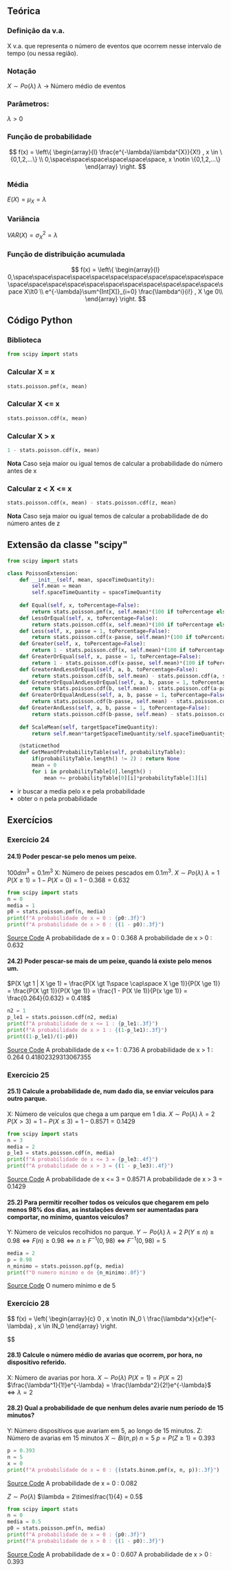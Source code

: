 ```table-of-contents
```
## Teórica

### Definição da v.a.
X v.a. que representa o número de eventos que ocorrem nesse intervalo de tempo (ou nessa região).
### Notação
$X \sim Po(\lambda)$ 
$\lambda$ -> Número médio de eventos
### Parâmetros:
$\lambda \gt 0$
### Função de probabilidade
$$
f(x) = 
\left\{
\begin{array}{l}
 \frac{e^{-\lambda}\lambda^{X}}{X!} , x \in \{0,1,2,...\} \\
0,\space\space\space\space\space\space, x \notin \{0,1,2,...\}
\end{array} 
\right.
$$
### Média
$E(X) = \mu_X = \lambda$
### Variância
$VAR(X) = \sigma^2_X = \lambda$
### Função de distribuição acumulada
$$
f(x) = 
\left\{
\begin{array}{l}
0,\space\space\space\space\space\space\space\space\space\space\space\space\space\space\space\space\space\space\space\space\space\space\space X\lt0 \\
 e^{-\lambda}\sum^{Int[X]}_{i=0} \frac{\lambda^i}{i!} , X \ge 0\\
\end{array} 
\right.
$$

## Código Python
### Biblioteca 
``` python
from scipy import stats
```
### Calcular X = x
```python
stats.poisson.pmf(x, mean)
```
### Calcular X <= x
```python
stats.poisson.cdf(x, mean)
```
### Calcular X > x
```python
1 - stats.poisson.cdf(x, mean)
```
**Nota**
	Caso seja maior ou igual temos de calcular a probabilidade do número antes de x
### Calcular z < X <= x
```python
stats.poisson.cdf(x, mean) - stats.poisson.cdf(z, mean)
```
**Nota**
	Caso seja maior ou igual temos de calcular a probabilidade de do número antes de z

## Extensão da classe "scipy"

```python
from scipy import stats

class PoissonExtension:
    def __init__(self, mean, spaceTimeQuantity):
        self.mean = mean
        self.spaceTimeQuantity = spaceTimeQuantity
    
    def Equal(self, x, toPercentage=False):
        return stats.poisson.pmf(x, self.mean)*(100 if toPercentage else 1)
    def LessOrEqual(self, x, toPercentage=False):
        return stats.poisson.cdf(x, self.mean)*(100 if toPercentage else 1)
    def Less(self, x, passe = 1, toPercentage=False):
        return stats.poisson.cdf(x-passe, self.mean)*(100 if toPercentage else 1)
    def Greater(self, x, toPercentage=False):
        return 1 - stats.poisson.cdf(x, self.mean)*(100 if toPercentage else 1)
    def GreaterOrEqual(self, x, passe = 1, toPercentage=False):
        return 1 - stats.poisson.cdf(x-passe, self.mean)*(100 if toPercentage else 1)
    def GreaterAndLessOrEqual(self, a, b, toPercentage=False):
        return stats.poisson.cdf(b, self.mean) - stats.poisson.cdf(a, self.mean)*(100 if toPercentage else 1)
    def GreaterOrEqualAndLessOrEqual(self, a, b, passe = 1, toPercentage=False):
        return stats.poisson.cdf(b, self.mean) - stats.poisson.cdf(a-passe, self.mean)*(100 if toPercentage else 1)
    def GreaterOrEqualAndLess(self, a, b, passe = 1, toPercentage=False):
        return stats.poisson.cdf(b-passe, self.mean) - stats.poisson.cdf(a, self.mean)*(100 if toPercentage else 1)
    def GreaterAndLess(self, a, b, passe = 1, toPercentage=False):
        return stats.poisson.cdf(b-passe, self.mean) - stats.poisson.cdf(a-passe, self.mean)*(100 if toPercentage else 1)
    
    def ScaleMean(self, targetSpaceTimeQuantity):
        return self.mean*targetSpaceTimeQuantity/self.spaceTimeQuantity

    @staticmethod
    def GetMeanOfProbabilityTable(self, probabilityTable):
        if(probabilityTable.length() != 2) : return None
        mean = 0
        for i in probabilityTable[0].length() :
            mean += probabilityTable[0][i]*probabilityTable[1][i]
```

- ir buscar a media pelo x e pela probabilidade
- obter o n pela probabilidade
## Exercícios

### Exercício 24

#### 24.1) Poder pescar-se pelo menos um peixe.

$100 dm^3 = 0.1 m^3$
X: Número de peixes pescados em $0.1m^3$.
$X \sim Po(\lambda)$
$\lambda = 1$
$P(X \ge 1) = 1 - P(X = 0) = 1-0.368 = 0.632$

``` python
from scipy import stats
n = 0
media = 1
p0 = stats.poisson.pmf(n, media)
print(f"A probabilidade de x = 0 : {p0:.3f}")
print(f"A probabilidade de x > 0 : {(1 - p0):.3f}")
```
[Source Code](Exercicio_24.py)
	A probabilidade de x = 0 : 0.368
	A probabilidade de x > 0 : 0.632 

#### 24.2) Poder pescar-se mais de um peixe, quando lá existe pelo menos um.

$P(X \gt 1 | X \ge 1) = \frac{P(X \gt 1\space \cap\space X \ge 1)}{P(X \ge 1)} = \frac{P(X \gt 1)}{P(X \ge 1)} = \frac{1 - P(X \le 1)}{P(x \ge 1)} = \frac{0.264}{0.632} = 0.418$

``` python
n2 = 1
p_le1 = stats.poisson.cdf(n2, media)
print(f"A probabilidade de x <= 1 : {p_le1:.3f}")
print(f"A probabilidade de x > 1 : {(1-p_le1):.3f}")
print((1-p_le1)/(1-p0))
```
[Source Code](Exercicio_24.py)
	A probabilidade de x <= 1 : 0.736
	A probabilidade de x > 1 : 0.264 
	0.41802329313067355
### Exercício 25

#### 25.1) Calcule a probabilidade de, num dado dia, se enviar veículos para outro parque. 

X: Número de veículos que chega a um parque em 1 dia.
$X \sim Po(\lambda)$
$\lambda = 2$
$P(X \gt 3) = 1 - P(X \le 3) = 1-0.8571 = 0.1429$

``` python
from scipy import stats
n = 3
media = 2
p_le3 = stats.poisson.cdf(n, media)
print(f"A probabilidade de x <= 3 = {p_le3:.4f}")
print(f"A probabilidade de x > 3 = {(1 - p_le3):.4f}")
```
[Source Code](Exercicio_25.py)
	A probabilidade de x <= 3 = 0.8571
	A probabilidade de x > 3 = 0.1429

#### 25.2) Para permitir recolher todos os veículos que chegarem em pelo menos 98% dos dias, as instalações devem ser aumentadas para comportar, no mínimo, quantos veículos?

Y: Número de veículos recolhidos no parque.
$Y \sim Po(\lambda)$
$\lambda = 2$
$P(Y \le n) \ge 0.98 \Leftrightarrow F(n) \ge 0.98 \Leftrightarrow n \ge F^{-1}(0,98) \Leftrightarrow F^{-1}(0,98) = 5$

``` python
media = 2
p = 0.98
n_minimo = stats.poisson.ppf(p, media)
print(f"O numero minimo e de {n_minimo:.0f}")
```
[Source Code](Exercicio_25.py)
	O numero mínimo e de 5

### Exercício 28

$$
f(x) = 
\left\{
\begin{array}{c}
 0 , x \notin IN_0 \\
\frac{\lambda^x}{x!}e^{-\lambda} , x \in IN_0
\end{array} 
\right.

$$
#### 28.1) Calcule o número médio de avarias que ocorrem, por hora, no dispositivo referido.

X: Número de avarias por hora.
$X \sim Po(\lambda)$
$P(X = 1) = P(X = 2)$
$\frac{\lambda^1}{1!}e^{-\lambda} = \frac{\lambda^2}{2!}e^{-\lambda}$
$\Leftrightarrow \lambda = 2$
#### 28.2) Qual a probabilidade de que nenhum deles avarie num período de 15 minutos?

Y: Número dispositivos que avariam em 5, ao longo de 15 minutos.
Z: Número de avarias em 15 minutos
$X \sim Bi(n,p)$
$n = 5$
$p = P(Z \ge 1) = 0.393$

``` python
p = 0.393
n = 5
x = 0
print(f"A probabilidade de x = 0 : {(stats.binom.pmf(x, n, p)):.3f}")
```
[Source Code](Exercicio_28.py)
	A probabilidade de x = 0 : 0.082
	
$Z \sim Po(\lambda)$
$\lambda = 2\times\frac{1}{4} = 0.5$

``` python
from scipy import stats
n = 0
media = 0.5
p0 = stats.poisson.pmf(n, media)
print(f"A probabilidade de x = 0 : {p0:.3f}")
print(f"A probabilidade de x > 0 : {(1 - p0):.3f}")
```
[Source Code](Exercicio_28.py)
	A probabilidade de x = 0 : 0.607
	A probabilidade de x > 0 : 0.393